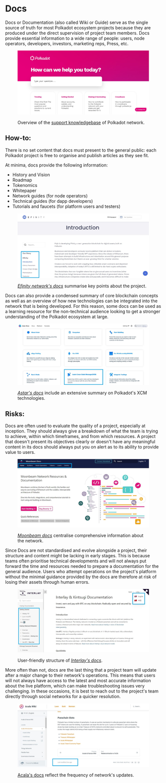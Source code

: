 # Docs

Docs or Documentation (also called Wiki or Guide) serve as the single source of truth for most Polkadot ecosystem projects because they are produced under the direct supervision of project team members. Docs provide essential information to a wide range of people: users, node operators, developers, investors, marketing reps, Press, etc.

<figure><img src="../../.gitbook/assets/S_DPolkadot.JPG" alt="A screenshot showing the landing page of Polkadot network&#x27;s knowledgebase."><figcaption><p>Overview of the <a href="https://support.polkadot.network/support/home">support knowledgebase</a> of Polkadot network.</p></figcaption></figure>



## How-to:

There is no set content that docs must present to the general public: each Polkadot project is free to organise and publish articles as they see fit.&#x20;

At minima, docs provide the following information:

* History and Vision
* Roadmap
* Tokenomics
* Whitepaper
* Network guides (for node operators)
* Technical guides (for dapp developers)
* Tutorials and faucets (for platform users and testers)

<figure><img src="../../.gitbook/assets/S_DEfinity.JPG" alt="A view of Efinity&#x27;s docs."><figcaption><p><em></em><a href="https://efinity.io/whitepaper/introduction"><em>Efinity network's docs</em></a> summarise key points about the project.</p></figcaption></figure>



Docs can also provide a condensed summary of core blockchain concepts as well as an overview of how new technologies can be integrated into the network that is being developed. For this reason, some docs can be used as a learning resource for the non-technical audience looking to get a stronger understanding of the Polkadot ecosystem at large.&#x20;

<figure><img src="../../.gitbook/assets/S_DAstar.JPG" alt="A view of Astar&#x27;s docs showing support for XCM technologies."><figcaption><p><em></em><a href="https://docs.astar.network/"><em>Astar's docs</em></a> include an extensive summary on Polkadot's XCM technologies.</p></figcaption></figure>



## Risks:

Docs are often used to evaluate the quality of a project, especially at inception. They should always give a breakdown of what the team is trying to achieve, within which timeframes, and from which resources. A project that doesn't present its objectives clearly or doesn't have any meaningful content in its docs should always put you on alert as to its ability to provide value to users.

<figure><img src="../../.gitbook/assets/S_DMoonbeam.JPG" alt="A screenshot of Moonbeam network&#x27;s docs content."><figcaption><p><a href="https://docs.moonbeam.network/"><em>Moonbeam docs</em></a> centralise comprehensive information about the network.</p></figcaption></figure>



Since Docs are not standardised and evolve alongside a project, their structure and content might be lacking in early stages. This is because teams often prioritise technical developments and will not always put forward the time and resources needed to prepare a documentation for the general audience. Users who attempt operations on the project's platform without the minimal guidance provided by the docs are therefore at risk of losing their assets through human errors.

<figure><img src="../../.gitbook/assets/S_DInterlay.JPG" alt="A view of Interlay&#x27;s docs showing a user-friendly interface."><figcaption><p>User-friendly structure of <a href="https://docs.interlay.io/#/"><em>Interlay's docs</em></a>.</p></figcaption></figure>



More often than not, docs are the last thing that a project team will update after a major change to their network's operations. This means that users will not always have access to the latest and most accurate information about the live platform, which can make troubleshooting issues very challenging. In these occasions, it is best to reach out to the project's team directly through social networks for a quicker resolution.

<figure><img src="../../.gitbook/assets/S_DAcala.JPG" alt="A screenshot of Acala network&#x27;s docs showing the frequency of updates."><figcaption><p> <a href="https://wiki.acala.network/">Acala's docs</a> reflect the frequency of network's updates.</p></figcaption></figure>

